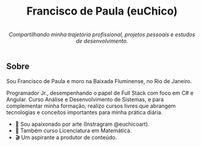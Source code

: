   <div align="center">
  <h1> Francisco de Paula (euChico) </h1>
  <br/>
  <i>Compartilhando minha trajetória profissional, projetos pessoais e estudos de desenvolvimento.</i>
</div>

<br/>

## Sobre
Sou Francisco de Paula e moro na Baixada Fluminense, no Rio de Janeiro.

Programador Jr., desempenhando o papel de Full Stack com foco em C# e Angular. Curso Análise e Desenvolvimento de Sistemas, e para complementar minha formação, realizo cursos livres que abrangem tecnologias e conceitos importantes para minha prática diária.   

- 🎨 Sou apaixonado por arte (Instragram @euchicoart).
- 📐 Também curso Licenciatura em Matemática.
- 🎬 Um aspirante a produtor de conteúdo.
